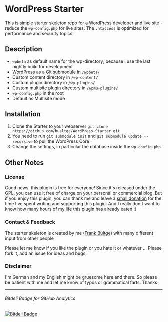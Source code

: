 # WordPress Starter
This is simple starter skeleton repo for a WordPress developer and live site - reduce the `wp-config.php` for live sites. The `.htaccess` is optimized for performance and security topics.

## Description
* `wpbeta` as default name for the wp-directory; because i use the last nightly build for development
* WordPress as a Git submodule in `/wpbeta/`
* Custom content directory in `/wp-content/`
* Custom plugin directory in `/wp-plugins/`
* Custom multisite plugin directory in `/wpmu-plugins/`
* `wp-config.php` in the root
* Default as Multisite mode

## Installation
1. Clone the Starter to your webserver `git clone https://github.com/bueltge/WordPress-Starter.git`
2. You need to run `git submodule init` and `git submodule update --recursive` to pull the WordPress Core
3. Change the settings, in particular the database inside the `wp-config.php`

## Other Notes
### License
Good news, this plugin is free for everyone! Since it's released under the GPL, you can use it free of charge on your personal or commercial blog. But if you enjoy this plugin, you can thank me and leave a [small donation](http://bueltge.de/wunschliste/ "Wishliste and Donate") for the time I've spent writing and supporting this plugin. And I really don't want to know how many hours of my life this plugin has already eaten ;)

### Contact & Feedback
The starter skeleton is created by me ([Frank Bültge](http://bueltge.de)) with many different input from other people

Please let me know if you like the plugin or you hate it or whatever ... Please fork it, add an issue for ideas and bugs.

### Disclaimer
I'm German and my English might be gruesome here and there. So please be patient with me and let me know of typos or grammatical farts. Thanks

***

###### Bitdeli Badge for GitHub Analytics
[![Bitdeli Badge](https://d2weczhvl823v0.cloudfront.net/bueltge/wordpress-starter/trend.png)](https://bitdeli.com/free "Bitdeli Badge")